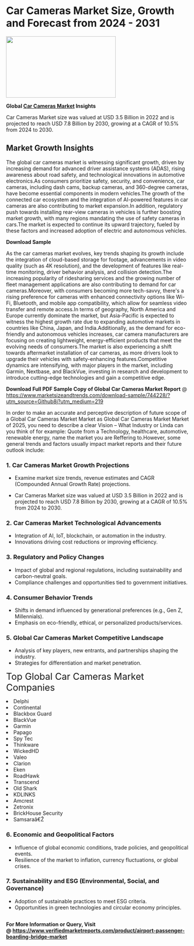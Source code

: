 <H1>Car Cameras Market Size, Growth and Forecast from 2024 - 2031</H1><img class="aligncenter size-medium wp-image-584254" src="https://thirdeyenews.in/wp-content/uploads/2024/09/Global-Market-Research-300x168.jpeg" alt="" width="300" height="168" /><p><strong>Global&nbsp;<a href="https://www.marketsizeandtrends.com/download-sample/744228/?utm_source=Github8j?utm_medium=219">Car Cameras Market</a> Insights</strong></p><p>Car Cameras Market size was valued at USD 3.5 Billion in 2022 and is projected to reach USD 7.8 Billion by 2030, growing at a CAGR of 10.5% from 2024 to 2030.</p><p><h2>Market Growth Insights</h2> <p>The global car cameras market is witnessing significant growth, driven by increasing demand for advanced driver assistance systems (ADAS), rising awareness about road safety, and technological innovations in automotive electronics.As consumers prioritize safety, security, and convenience, car cameras, including dash cams, backup cameras, and 360-degree cameras, have become essential components in modern vehicles.The growth of the connected car ecosystem and the integration of AI-powered features in car cameras are also contributing to market expansion.In addition, regulatory push towards installing rear-view cameras in vehicles is further boosting market growth, with many regions mandating the use of safety cameras in cars.The market is expected to continue its upward trajectory, fueled by these factors and increased adoption of electric and autonomous vehicles.</p> <p><strong>Download Sample</strong></p> <p>As the car cameras market evolves, key trends shaping its growth include the integration of cloud-based storage for footage, advancements in video quality (such as 4K resolution), and the development of features like real-time monitoring, driver behavior analysis, and collision detection.The increasing popularity of ridesharing services and the growing number of fleet management applications are also contributing to demand for car cameras.Moreover, with consumers becoming more tech-savvy, there's a rising preference for cameras with enhanced connectivity options like Wi-Fi, Bluetooth, and mobile app compatibility, which allow for seamless video transfer and remote access.In terms of geography, North America and Europe currently dominate the market, but Asia-Pacific is expected to witness the highest growth rate due to expanding automotive markets in countries like China, Japan, and India.Additionally, as the demand for eco-friendly and autonomous vehicles increases, car camera manufacturers are focusing on creating lightweight, energy-efficient products that meet the evolving needs of consumers.The market is also experiencing a shift towards aftermarket installation of car cameras, as more drivers look to upgrade their vehicles with safety-enhancing features.Competitive dynamics are intensifying, with major players in the market, including Garmin, Nextbase, and BlackVue, investing in research and development to introduce cutting-edge technologies and gain a competitive edge.</p> <p><span class=""><strong>Download Full PDF Sample Copy of Global Car Cameras Market Report</strong> @ <a href="https://www.marketsizeandtrends.com/download-sample/744228/?utm_source=Github8j?utm_medium=219" target="_blank">https://www.marketsizeandtrends.com/download-sample/744228/?utm_source=Github8j?utm_medium=219</a></span></p><p>In order to make an accurate and perceptive description of future scope of a Global&nbsp;Car Cameras Market Market as Global&nbsp;Car Cameras Market Market of 2025, you need to describe a clear Vision &ndash; What Industry or Linda can you think of for example: Quote from a Technology, healthcare, automotive, renewable energy, name the market you are Reffering to.However, some general trends and factors usually impact market reports and their future outlook include:</p><h3>1.&nbsp;<strong>Car Cameras Market Growth Projections</strong></h3><ul><li>Examine market size trends, revenue estimates and CAGR (Compounded Annual Growth Rate) projections.</li><li><p>Car Cameras Market size was valued at USD 3.5 Billion in 2022 and is projected to reach USD 7.8 Billion by 2030, growing at a CAGR of 10.5% from 2024 to 2030.</p></li></ul><h3>2.&nbsp;<strong>Car Cameras Market Technological Advancements</strong></h3><ul><li>Integration of AI, IoT, blockchain, or automation in the industry.</li><li>Innovations driving cost reductions or improving efficiency.</li></ul><h3>3.&nbsp;<strong>Regulatory and Policy Changes</strong></h3><ul><li>Impact of global and regional regulations, including sustainability and carbon-neutral goals.</li><li>Compliance challenges and opportunities tied to government initiatives.</li></ul><h3>4.&nbsp;<strong>Consumer Behavior Trends</strong></h3><ul><li>Shifts in demand influenced by generational preferences (e.g., Gen Z, Millennials).</li><li>Emphasis on eco-friendly, ethical, or personalized products/services.</li></ul><h3>5.&nbsp;<strong>Global Car Cameras Market Competitive Landscape</strong></h3><ul><li>Analysis of key players, new entrants, and partnerships shaping the industry.</li><li>Strategies for differentiation and market penetration.</li></ul><p data-pm-slice="1 1 []"><span style="color: inherit; font-family: inherit; font-size: 25px;">Top Global Car Cameras Market Companies</span></p><div class="" data-test-id=""><p><li>Delphi</li><li> Continental</li><li> Blackbox Guard</li><li> BlackVue</li><li> Garmin</li><li> Papago</li><li> Spy Tec</li><li> Thinkware</li><li> WickedHD</li><li> Valeo</li><li> Clarion</li><li> Eken</li><li> RoadHawk</li><li> Transcend</li><li> Old Shark</li><li> KDLINKS</li><li> Amcrest</li><li> Zetronix</li><li> BrickHouse Security</li><li> Samsaraâ€Ž</li></p></div><h3>6.&nbsp;<strong>Economic and Geopolitical Factors</strong></h3><ul><li>Influence of global economic conditions, trade policies, and geopolitical events.</li><li>Resilience of the market to inflation, currency fluctuations, or global crises.</li></ul><h3>7.&nbsp;<strong>Sustainability and ESG (Environmental, Social, and Governance)</strong></h3><ul><li>Adoption of sustainable practices to meet ESG criteria.</li><li>Opportunities in green technologies and circular economy principles.</li></ul><h2><strong style="font-size: 14px;">For More Information or Query, Visit @&nbsp;</strong><a style="background-color: #ffffff; font-size: 14px;" href="https://www.marketsizeandtrends.com/report/car-cameras-market/" target="_blank">https://www.verifiedmarketreports.com/product/airport-passenger-boarding-bridge-market</a></h2>